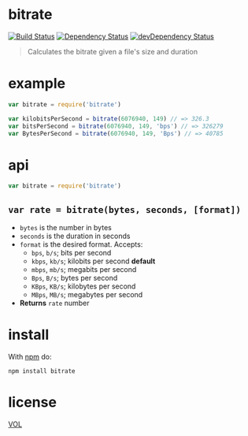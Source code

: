 bitrate
=========

[![Build Status](https://travis-ci.org/ArtskydJ/bitrate.svg)](https://travis-ci.org/ArtskydJ/bitrate)
[![Dependency Status](https://david-dm.org/artskydj/bitrate.svg)](https://david-dm.org/artskydj/bitrate)
[![devDependency Status](https://david-dm.org/artskydj/bitrate/dev-status.svg)](https://david-dm.org/artskydj/bitrate#info=devDependencies)

> Calculates the bitrate given a file's size and duration

# example

```js
var bitrate = require('bitrate')

var kilobitsPerSecond = bitrate(6076940, 149) // => 326.3
var bitsPerSecond = bitrate(6076940, 149, 'bps') // => 326279
var BytesPerSecond = bitrate(6076940, 149, 'Bps') // => 40785
```

# api

```js
var bitrate = require('bitrate')
```

## `var rate = bitrate(bytes, seconds, [format])`

- `bytes` is the number in bytes
- `seconds` is the duration in seconds
- `format` is the desired format. Accepts:
	- `bps`, `b/s`; bits per second
	- `kbps`, `kb/s`; kilobits per second **default**
	- `mbps`, `mb/s`; megabits per second
	- `Bps`, `B/s`; bytes per second
	- `KBps`, `KB/s`; kilobytes per second
	- `MBps`, `MB/s`; megabytes per second
- **Returns** `rate` number

# install

With [npm](http://nodejs.org/download) do:

	npm install bitrate

# license

[VOL](http://veryopenlicense.com)
